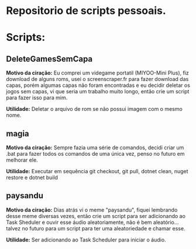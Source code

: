 # Repositorio de scripts pessoais.
# Scripts:

## **DeleteGamesSemCapa**

**Motivo da ciração:**
Eu comprei um videgame portatil (MIYOO-Mini Plus), fiz download de alguns roms, usei o screenscraper.fr para fazer download das capas, porém algumas capas não foram encontradas e eu decidir deletar os jogos sem capas, vi que seria um trabalho muito longo, então crie um script para fazer isso para mim. 

**Utilidade:**
Deletar o arquivo de rom se não possui imagem com o mesmo nome.

## **magia**

**Motivo da ciração:**
Sempre fazia uma série de comandos, decidi criar um .bat para fazer todos os comandos de uma única vez, penso no futuro em melhorar ele.

**Utilidade:**
Executar em sequência git checkout, git pull, dotnet clean, nuget restore e dotnet build

## **paysandu**
**Motivo da ciração:**
Dias atrás vi o meme "paysandu", fiquei lembrando desse meme diversas vezes, então crie um script para ser adicionando ao Task Sheduler e ouvir esse áudio aleatoriamente, não é bem aleatório... talvez no futuro para um script para ter uma aleatoriedade e chamar esse.

**Utilidade:**
Ser adicionando ao Task Scheduler para iniciar o áudio.
